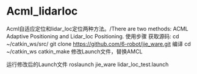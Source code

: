 # Acml_lidarloc
Acml自适应定位和lidar_loc定位两种方法。/There are two methods: ACML Adaptive Positioning and Lidar_loc Positioning.
使用步骤
获取源码:
cd ~/catkin_ws/src/
git clone https://github.com/6-robot/jie_ware.git
编译
cd ~/catkin_ws
catkin_make
修改Launch文件，替换AMCL


<node pkg="jie_ware" type="lidar_loc" name="lidar_loc" >
    <param name="base_frame" value="base_footprint" />
    <param name="laser_frame" value="laser" />
</node>
运行修改后的Launch文件
roslaunch jie_ware lidar_loc_test.launch 

